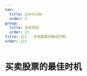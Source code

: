 ```yaml
---
nav:
  title: LeetCode
  order: 3
group:
  title: 动态规划
  order: 23
title: 121 - 买卖股票的最佳时机
order: 121
---
```


# 买卖股票的最佳时机
